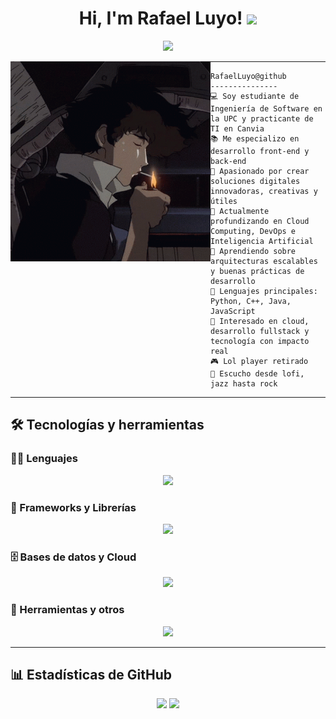<h1 align="center">
Hi, I'm Rafael Luyo!
  <img src="https://media.giphy.com/media/hvRJCLFzcasrR4ia7z/giphy.gif" width="30"></h1>

<p align="center">
  <a href="https://github.com/DenverCoder1/readme-typing-svg">
    <img src="https://readme-typing-svg.herokuapp.com?lines=Ingeniero+de+Software;Desarrollador+Fullstack;Viva+el+rock&center=true&width=420&height=45&color=000000">
  </a>
</p>


<img align="left" src="imgs/tenor.gif"  width= 320 />
<hr>


```
RafaelLuyo@github
---------------
💻 Soy estudiante de Ingeniería de Software en la UPC y practicante de TI en Canvia
📚 Me especializo en desarrollo front-end y back-end
📝 Apasionado por crear soluciones digitales innovadoras, creativas y útiles
🔭 Actualmente profundizando en Cloud Computing, DevOps e Inteligencia Artificial
🌱 Aprendiendo sobre arquitecturas escalables y buenas prácticas de desarrollo
🌟 Lenguajes principales: Python, C++, Java, JavaScript
🚩 Interesado en cloud, desarrollo fullstack y tecnología con impacto real
🎮 Lol player retirado
🎵 Escucho desde lofi, jazz hasta rock
```
<hr>

## 🛠️ Tecnologías y herramientas

### 👨‍💻 Lenguajes
<p align="center">
  <img src="https://skillicons.dev/icons?i=cpp,cs,py,java,js,html,css&perline=10" />
</p>

### 🧰 Frameworks y Librerías
<p align="center">
  <img src="https://skillicons.dev/icons?i=angular,vue,spring,dotnet,flutter,androidstudio&perline=10" />
</p>

### 🗄️ Bases de datos y Cloud
<p align="center">
  <img src="https://skillicons.dev/icons?i=sqlserver,mysql,firebase,aws&perline=10" />
</p>

### 🔧 Herramientas y otros
<p align="center">
  <img src="https://skillicons.dev/icons?i=git,docker,figma,vscode,linux&perline=10" />
</p>

---

## 📊 Estadísticas de GitHub

<p align="center">
  <img src="https://github-readme-stats.vercel.app/api?username=RafaelLuyo&show_icons=true&theme=tokyonight&hide_border=true&locale=es" />
  <img src="https://github-readme-streak-stats.herokuapp.com/?user=RafaelLuyo&theme=material-palenight" />
</p>

